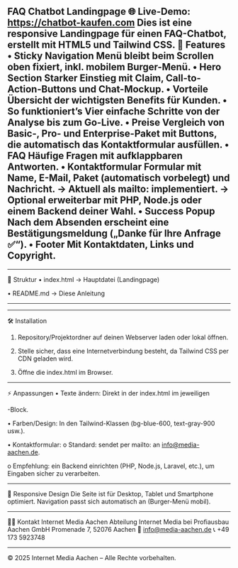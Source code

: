 
FAQ Chatbot Landingpage
🌐 Live-Demo: https://chatbot-kaufen.com
Dies ist eine responsive Landingpage für einen FAQ-Chatbot, erstellt mit HTML5 und Tailwind CSS.
🚀 Features
•	Sticky Navigation
Menü bleibt beim Scrollen oben fixiert, inkl. mobilem Burger-Menü.
•	Hero Section
Starker Einstieg mit Claim, Call-to-Action-Buttons und Chat-Mockup.
•	Vorteile
Übersicht der wichtigsten Benefits für Kunden.
•	So funktioniert’s
Vier einfache Schritte von der Analyse bis zum Go-Live.
•	Preise
Vergleich von Basic-, Pro- und Enterprise-Paket mit Buttons, die automatisch das Kontaktformular ausfüllen.
•	FAQ
Häufige Fragen mit aufklappbaren Antworten.
•	Kontaktformular
Formular mit Name, E-Mail, Paket (automatisch vorbelegt) und Nachricht.
→ Aktuell als mailto: implementiert.
→ Optional erweiterbar mit PHP, Node.js oder einem Backend deiner Wahl.
•	Success Popup
Nach dem Absenden erscheint eine Bestätigungsmeldung („Danke für Ihre Anfrage ✅“).
•	Footer
Mit Kontaktdaten, Links und Copyright.
---
________________________________________
📂 Struktur
•	index.html → Hauptdatei (Landingpage)

•	README.md → Diese Anleitung
________________________________________
---
🛠 Installation
1.	Repository/Projektordner auf deinen Webserver laden oder lokal öffnen.

2.	Stelle sicher, dass eine Internetverbindung besteht, da Tailwind CSS per CDN geladen wird.

3.	Öffne die index.html im Browser.
________________________________________
⚡ Anpassungen
•	Texte ändern: Direkt in der index.html im jeweiligen <section>-Block.

•	Farben/Design: In den Tailwind-Klassen (bg-blue-600, text-gray-900 usw.).

•	Kontaktformular:
o	Standard: sendet per mailto: an info@media-aachen.de.

o	Empfehlung: ein Backend einrichten (PHP, Node.js, Laravel, etc.), um Eingaben sicher zu verarbeiten.
________________________________________
📱 Responsive Design
Die Seite ist für Desktop, Tablet und Smartphone optimiert.
Navigation passt sich automatisch an (Burger-Menü mobil).
________________________________________
👨‍💻 Kontakt
Internet Media Aachen
Abteilung Internet Media bei Profiausbau Aachen GmbH
Promenade 7, 52076 Aachen
📧 info@media-aachen.de
📞 +49 173 5923748
________________________________________
© 2025 Internet Media Aachen – Alle Rechte vorbehalten.
